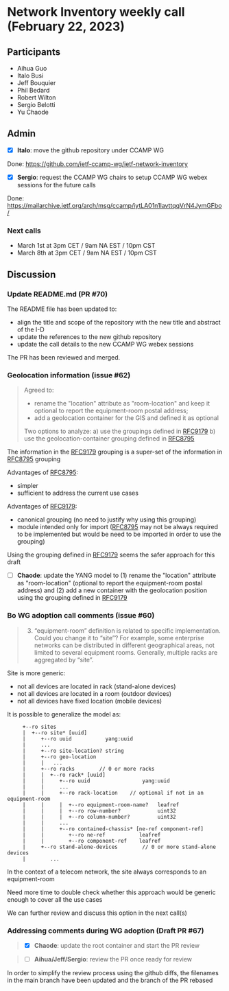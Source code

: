 # Network Inventory weekly call (February 22, 2023)

## Participants

- Aihua Guo
- Italo Busi
- Jeff Bouquier
- Phil Bedard
- Robert Wilton
- Sergio Belotti
- Yu Chaode

## Admin

- [x] **Italo**: move the github repository under CCAMP WG

Done: https://github.com/ietf-ccamp-wg/ietf-network-inventory

- [x] **Sergio**: request the CCAMP WG chairs to setup CCAMP WG webex sessions for the future calls

Done: https://mailarchive.ietf.org/arch/msg/ccamp/iytLA01n1lavttqqVrN4JymGFbo/

### Next calls

- March 1st at 3pm CET / 9am NA EST / 10pm CST
- March 8th at 3pm CET / 9am NA EST / 10pm CST

## Discussion

### Update README.md (PR #70)

The README file has been updated to:
- align the title and scope of the repository with the new title and abstract of the I-D
- update the references to the new github repository
- update the call details to the new CCAMP WG webex sessions

The PR has been reviewed and merged.

### Geolocation information (issue #62)

> Agreed to:
> - rename the "location" attribute as "room-location" and keep it optional to report the equipment-room postal address;
> - add a geolocation container for the GIS and defined it as optional
> 
> Two options to analyze:
> a) use the groupings defined in [RFC9179](https://datatracker.ietf.org/doc/html/rfc9179)
> b) use the geolocation-container grouping defined in [RFC8795](https://datatracker.ietf.org/doc/html/rfc8795)
> 

The information in the [RFC9179](https://datatracker.ietf.org/doc/html/rfc9179) grouping is a super-set of the information in [RFC8795](https://datatracker.ietf.org/doc/html/rfc8795) grouping

Advantages of [RFC8795](https://datatracker.ietf.org/doc/html/rfc8795):
- simpler
- sufficient to address the current use cases

Advantages of [RFC9179](https://datatracker.ietf.org/doc/html/rfc9179):
- canonical grouping (no need to justify why using this grouping)
- module intended only for import ([RFC8795](https://datatracker.ietf.org/doc/html/rfc8795) may not be always required to be implemented but would be need to be imported in order to use the grouping)

Using the grouping defined in [RFC9179](https://datatracker.ietf.org/doc/html/rfc9179) seems the safer approach for this draft

- [ ] **Chaode**: update the YANG model to (1) rename the "location" attribute as "room-location" (optional to report the equipment-room postal address) and (2) add a new container with the geolocation position using the grouping defined in [RFC9179](https://datatracker.ietf.org/doc/html/rfc9179)

### Bo WG adoption call comments (issue #60)

> 3) “equipment-room” definition is related to specific implementation. Could you change it to “site”?  For example, some enterprise networks can be distributed in different geographical areas, not limited to several equipment rooms. Generally, multiple racks are aggregated by “site”.
> 

Site is more generic:
- not all devices are located in rack (stand-alone devices)
- not all devices are located in a room (outdoor devices)
- not all devices have fixed location (mobile devices)

It is possible to generalize the model as:

```
     +--ro sites
     |  +--ro site* [uuid]
     |     +--ro uuid           yang:uuid
     |     ...
     |     +--ro site-location? string
     |     +--ro geo-location
     |     |   ...
     |     +--ro racks        // 0 or more racks
     |     |  +--ro rack* [uuid]
     |     |     +--ro uuid                 yang:uuid
     |     |     ...
     |     |     +--ro rack-location    // optional if not in an equipment-room
     |     |     |  +--ro equipment-room-name?   leafref
     |     |     |  +--ro row-number?            uint32
     |     |     |  +--ro column-number?         uint32
     |     |     ...
     |     |     +--ro contained-chassis* [ne-ref component-ref]
     |     |        +--ro ne-ref           leafref
     |     |        +--ro component-ref    leafref
     |     +--ro stand-alone-devices        // 0 or more stand-alone devices
     |        ...
```

In the context of a telecom network, the site always corresponds to an equipment-room

Need more time to double check whether this approach would be generic enough to cover all the use cases

We can further review and discuss this option in the next call(s)

### Addressing comments during WG adoption (Draft PR #67)

> - [x] **Chaode**: update the root container and start the PR review

> - [ ] **Aihua/Jeff/Sergio**: review the PR once ready for review

In order to simplify the review process using the github diffs, the filenames in the main branch have been updated and the branch of the PR rebased

